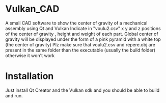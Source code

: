 # Vulkan_CAD
A small CAD software to show the center of gravity of a mechanical assembly using Qt and Vulkan
Indicate in "voulu2.csv" x y and z positions of the center of gravity , height and weight of each part. 
Global center of gravity will be displayed under the form of a pink pyramid with a white top (the center of gravity)
Plz make sure that voulu2.csv and repere.obj are present in the same folder than the executable (usually the build folder) otherwise it won't work

# Installation
Just install Qt Creator and the Vulkan sdk and you should be able to build and run.